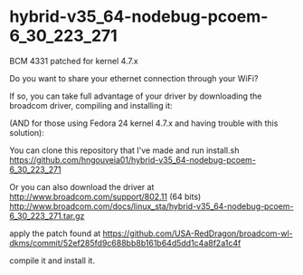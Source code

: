 # hybrid-v35_64-nodebug-pcoem-6_30_223_271
BCM 4331 patched for kernel 4.7.x

Do you want to share your ethernet connection through your WiFi?

If so, you can take full advantage of your driver by downloading the broadcom driver, compiling and installing it:

(AND for those using Fedora 24 kernel 4.7.x and having trouble with this solution):

You can clone this repository that I've made and run install.sh
https://github.com/hngouveia01/hybrid-v35_64-nodebug-pcoem-6_30_223_271

Or you can also download the driver at http://www.broadcom.com/support/802.11
(64 bits) http://www.broadcom.com/docs/linux_sta/hybrid-v35_64-nodebug-pcoem-6_30_223_271.tar.gz

apply the patch found at
https://github.com/USA-RedDragon/broadcom-wl-dkms/commit/52ef285fd9c688bb8b161b64d5dd1c4a8f2a1c4f

compile it and install it.

